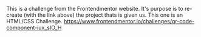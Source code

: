 This is a challenge from the Frontendmentor website. 
It's purpose is to re-create (with the link above) the project thats is given us. This one is an HTML/CSS Challenge. https://www.frontendmentor.io/challenges/qr-code-component-iux_sIO_H
